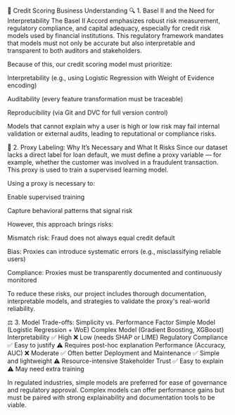 📘 Credit Scoring Business Understanding
🔍 1. Basel II and the Need for Interpretability
The Basel II Accord emphasizes robust risk measurement, regulatory compliance, and capital adequacy, especially for credit risk models used by financial institutions. This regulatory framework mandates that models must not only be accurate but also interpretable and transparent to both auditors and stakeholders.

Because of this, our credit scoring model must prioritize:

Interpretability (e.g., using Logistic Regression with Weight of Evidence encoding)

Auditability (every feature transformation must be traceable)

Reproducibility (via Git and DVC for full version control)

Models that cannot explain why a user is high or low risk may fail internal validation or external audits, leading to reputational or compliance risks.

🔧 2. Proxy Labeling: Why It’s Necessary and What It Risks
Since our dataset lacks a direct label for loan default, we must define a proxy variable — for example, whether the customer was involved in a fraudulent transaction. This proxy is used to train a supervised learning model.

Using a proxy is necessary to:

Enable supervised training

Capture behavioral patterns that signal risk

However, this approach brings risks:

Mismatch risk: Fraud does not always equal credit default

Bias: Proxies can introduce systematic errors (e.g., misclassifying reliable users)

Compliance: Proxies must be transparently documented and continuously monitored

To reduce these risks, our project includes thorough documentation, interpretable models, and strategies to validate the proxy's real-world reliability.

⚖️ 3. Model Trade-offs: Simplicity vs. Performance
Factor	Simple Model (Logistic Regression + WoE)	Complex Model (Gradient Boosting, XGBoost)
Interpretability	✅ High	❌ Low (needs SHAP or LIME)
Regulatory Compliance	✅ Easy to justify	⚠️ Requires post-hoc explanation
Performance (Accuracy, AUC)	❌ Moderate	✅ Often better
Deployment and Maintenance	✅ Simple and lightweight	⚠️ Resource-intensive
Stakeholder Trust	✅ Easy to explain	⚠️ May need extra training

In regulated industries, simple models are preferred for ease of governance and regulatory approval. Complex models can offer performance gains but must be paired with strong explainability and documentation tools to be viable.


